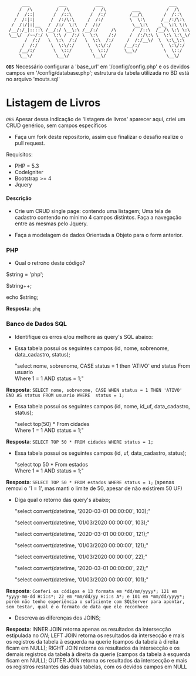 ```

      ___           ___           ___                         ___     
     /  /\         /  /\         /  /\          ___          /  /\    
    /  /::|       /  /::\       /  /:/         /__/\        /  /::\   
   /  /:|:|      /  /:/\:\     /  /:/          \  \:\      /__/:/\:\  
  /  /:/|:|__   /  /:/  \:\   /  /:/            \__\:\    _\_ \:\ \:\ 
 /__/:/_|::::\ /__/:/ \__\:\ /__/:/     /\      /  /::\  /__/\ \:\ \:\
 \__\/  /~~/:/ \  \:\ /  /:/ \  \:\    /:/     /  /:/\:\ \  \:\ \:\_\/
       /  /:/   \  \:\  /:/   \  \:\  /:/     /  /:/__\/  \  \:\_\:\  
      /  /:/     \  \:\/:/     \  \:\/:/     /__/:/        \  \:\/:/  
     /__/:/       \  \::/       \  \::/      \__\/          \  \::/   
     \__\/         \__\/         \__\/                       \__\/    

```

**`OBS`** Necessário configurar a 'base_url' em '/config/config.php' e os devidos campos em '/config/database.php'; estrutura da tabela utilizada no BD está no arquivo 'mouts.sql'


# Listagem de Livros

*`OBS`* Apesar dessa indicação de 'listagem de livros' aparecer aqui, criei um CRUD genérico, sem campos específicos

- Faça um fork deste repositorio, assim que finalizar o desafio realize o pull request.

Requisitos:

- PHP = 5.3
- CodeIgniter
- Bootstrap >= 4
- Jquery


#### Descrição

 - Crie um CRUD single page: 
	contendo uma listagem;
	Uma tela de cadastro contendo no minimo 4 campos distintos. 
	Faça a navegação entre as mesmas pelo Jquery.

 - Faça a modelagem de dados Orientada a Objeto para o form anterior.

### PHP

 - Qual o retrono deste código?

$string = 'php';

$string++;

echo $string;

**Resposta**: `phq`

### Banco de Dados SQL

 - Identifique os erros e/ou melhore as query's SQL abaixo:
	
 - Essa tabela possui os seguintes campos (id, nome, sobrenome, data_cadastro, status);

	"select 
	nome, sobrenome, CASE status = 1 then 'ATIVO' end status
	From usuario  
	Where 
	1 = 1  AND status = 1;"

**Resposta**: `SELECT nome, sobrenome, CASE WHEN status = 1 THEN 'ATIVO' END AS status FROM usuario WHERE  status = 1;`

 - Essa tabela possui os seguintes campos (id, nome, id_uf, data_cadastro, status);

	"select	top(50) *
	From cidades  
	Where 
	1 = 1  AND status = 1;" 

**Resposta**: `SELECT TOP 50 * FROM cidades WHERE status = 1;`

 - Essa tabela possui os seguintes campos (id, uf, data_cadastro, status);

	"select	top 50 *
	From estados  
	Where 
	1 = 1  AND status = 1;"

**Resposta**: `SELECT TOP 50 * FROM estados WHERE status = 1;` (apenas removi o '1 = 1', mas manti o limite de 50, apesar de não existirem 50 UF)

 - Diga qual o retorno das query's abaixo;

	"select convert(datetime, '2020-03-01 00:00:00', 103);"

	"select convert(datetime, '01/03/2020 00:00:00', 103);"
	
	"select convert(datetime, '2020-03-01 00:00:00', 121);"

	"select convert(datetime, '01/03/2020 00:00:00', 121);"
	
	"select convert(datetime, '01/03/2020 00:00:00', 22);"

	"select convert(datetime, '2020-03-01 00:00:00', 22);"

	"select convert(datetime, '01/03/2020 00:00:00', 101);"
	

**Resposta**: `Conferi os códigos e 13 formata em *dd/mm/yyyy*; 121 em *yyyy-mm-dd H:i:s*; 22 em *mm/dd/yy H:i:s A*; e 101 em *mm/dd/yyyy*; porém não tenho experiência o suficiente com SQLServer para apontar, sem testar, qual é o formato de data que ele reconhece`

 - Descreva as diferenças dos JOINS;
 
**Resposta**: INNER JOIN retorna apenas os resultados da intersecção estipulada no *ON*; LEFT JOIN retorna os resultados da intersecção e mais os registros da tabela à esquerda na querie (campos da tabela à direita ficam em NULL); RIGHT JOIN retorna os resultados da intersecção e os demais registros da tabela à direita da querie (campos da tabela à esquerda ficam em NULL); OUTER JOIN retorna os resultados da intersecção e mais os registros restantes das duas tabelas, com os devidos campos em NULL
